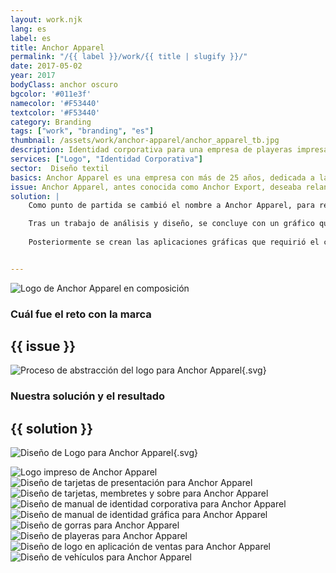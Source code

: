 ```yaml
---
layout: work.njk 
lang: es
label: es
title: Anchor Apparel
permalink: "/{{ label }}/work/{{ title | slugify }}/"
date: 2017-05-02
year: 2017
bodyClass: anchor oscuro
bgcolor: '#011e3f'
namecolor: '#F53440'
textcolor: '#F53440'
category: Branding
tags: ["work", "branding", "es"]
thumbnail: /assets/work/anchor-apparel/anchor_apparel_tb.jpg
description: Identidad corporativa para una empresa de playeras impresas
services: ["Logo", "Identidad Corporativa"]
sector:  Diseño textil
basics: Anchor Apparel es una empresa con más de 25 años, dedicada a la fabricación y exportación de camisetas, sombreros, suéteres, uniformes escolares y deportivos, entre otros. El valor de la empresa radica en un bajo costo de producción y distribución de México a Estados Unidos, debido en gran medida a una ubicación privilegiada con respecto a su competencia más cercana, China. Otra característica es el cuidado constante y los altos estándares de calidad que tienen a lo largo de sus procesos de fabricación, logrando un alto nivel de satisfacción entre sus clientes.
issue: Anchor Apparel, antes conocida como Anchor Export, deseaba relanzar su marca con una imagen moderna y casual, que se presentara fresca y renovada a fin de lograr competir con otras marcas en el mercado de Estados Unidos. La firma corporativa inicial nunca había sido actualizada desde la concepción de la empresa.
solution: |
    Como punto de partida se cambió el nombre a Anchor Apparel, para reforzar el concepto de vestir a las personas. Como requisito, el imagotipo debía hacer referencia a un ancla (anchor en inglés), sin embargo este elemento no lograba encajar en los conceptos iniciales planteados para la marca. Debido a ello, destacamos el valor agregado de la empresa: cuidar que sus clientes queden satisfechos con la calidad de sus productos, siempre ofreciendo un servicio amigable y cordial.

    Tras un trabajo de análisis y diseño, se concluye con un gráfico que mantiene el elemento del ancla, pero además agrega una característica sencilla y directamente observable en la nueva firma corporativa: la felicidad.
    
    Posteriormente se crean las aplicaciones gráficas que requirió el cliente para llevara cabo su proceso de venta, así como un manual de uso de la marca para cualquier aplicación adicional que necesitara desarrollar en el futuro.


---
```


![Logo de Anchor Apparel en composición](/assets/work/anchor-apparel/anchor_apparel_logo_branding.jpg)

<div class="column__2">
    <div class="col__left">
        <h3>Cuál fue el reto con la marca</h3>
    </div>
    <div class="col__right">
        <h2>{{ issue }}</h2>
    </div>
</div>

![Proceso de abstracción del logo para Anchor Apparel](/assets/work/anchor-apparel/anchor_apparel_logo_proceso.svg){.svg}

<div class="column__2 work__column__2">
    <div class="col__left">
        <h3>Nuestra solución y el resultado</h3>
    </div>
    <div class="col__right">
        <h2>{{ solution }}</h2>
    </div>
</div>

![Diseño de Logo para Anchor Apparel](/assets/work/anchor-apparel/anchor_apparel_logo.svg){.svg}

![Logo impreso de Anchor Apparel](/assets/work/anchor-apparel/anchor_apparel_logo_impreso.jpg)
![Diseño de tarjetas de presentación para Anchor Apparel](/assets/work/anchor-apparel/anchor_apparel_tarjetas.jpg)
![Diseño de tarjetas, membretes y sobre para Anchor Apparel](/assets/work/anchor-apparel/anchor_apparel_membrete_tarjetas_sobre.jpg)
![Diseño de manual de identidad corporativa para Anchor Apparel](/assets/work/anchor-apparel/anchor_apparel_manual_asentado.jpg)
![Diseño de manual de identidad gráfica para Anchor Apparel](/assets/work/anchor-apparel/anchor_apparel_manual_flotante.jpg)
![Diseño de gorras para Anchor Apparel](/assets/work/anchor-apparel/anchor_apparel_gorras.jpg)
![Diseño de playeras para Anchor Apparel](/assets/work/anchor-apparel/anchor_apparel_camisas.jpg)
![Diseño de logo en aplicación de ventas para Anchor Apparel](/assets/work/anchor-apparel/anchor_apparel_apps.jpg)
![Diseño de vehículos para Anchor Apparel](/assets/work/anchor-apparel/anchor_apparel_van.jpg)